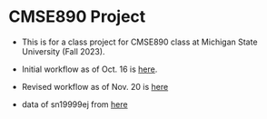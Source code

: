 # CMSE890 Project

- This is for a class project for CMSE890 class at Michigan State University (Fall 2023).

- Initial workflow as of Oct. 16 is [here](workflow.pdf).
- Revised workflow as of Nov. 20 is [here](https://viewer.diagrams.net/?tags=%7B%7D&highlight=0000FF&edit=_blank&nav=1#R7ZlbU6MwFMc%2FTWd2H3SAAG0ftVXXGfc2fVAfI8SSlRImBFv89HtSwjW9oIuLD760yeHk9s8vJ4dhhGarzRXHcfCd%2BSQcWYa%2FGaH5yLJMwzHgT1qy3OKMx7lhyamvnCrDgr6QoqWyptQnScNRMBYKGjeNHosi4omGDXPO1k23RxY2R43xkmiGhYdD3XpLfRHk1kmxLGn%2FRugyKEY2DfVkhQtnZUgC7LN1zYQuRmjGGRN5abWZkVCKV%2BiSt7vc87ScGCeR6NLgt%2BP4KFvZi5fJA3uaPV%2Bu5tmJ6uUZh6la8LUP%2FdHHTGqKBQ7ZMoHimsJqLGPx4xqr1YiskAgWFsuil4U08glHI3S%2BDqggixh78sEa0ABbIFYh1EwoPrAUPP2bh9KAvacll9afqYBuiLInORCmA2U1VcIF2ezVwCyVBSQJWxHB5VJUA1fthYLRVtV1tbOFR1Db1ImyYcXSsuy3khsKSvHXqG9p8mvqEh94VFXGRcCWLMLhRWU957mY8NyAWuVzw1isZPxDhMjU4cKpYM3dyMeUAx2WFebFUu6RAytS8xeYL4k44Id2bxMnIRb0uTmP3mXXVZ%2BzdRQy7IN1DtBrm1BJbB6HuwdOrXETVEcH1bR2kOq%2BF6lIk2whcORj7kuoYMMD%2BetvtYMgyyH6DS6i43wwEW1NxCs4JKBRDDcXH546u0WdOR5aMWcHdoxXwO1TrriSJJCyxfaSP6bgI92QIgPp6xy7HRQ1%2FueV42qKnsFVkSVU3vJfHilvH2a4LCzjCqdJQnEkD3caeYKy6OuoTGyGIxbZTX2ROTSxkyPExiETyYfl1UQtPdHQvE41PW85qCKHkowyL13B2rAkcr%2BqyusNeWkfjLauIXvakdH3SzsNTVRNOxL5Z%2FL1Seb1IYbD7zWVaiadZEPFnXoiy%2FfSfuqo2nxTc5tntcovwimsifDCFsH67uqVWk%2ByWnW1rRV9jfrLYIuXzGMZrLV702ub6uzY08LWOdFVI%2FxiNBK1c2q07hXUYiVfpmpVfylsd9SCs81cLoPWD6CBs5pbLB2SA%2FO1dw5TQZx3WCFdKvoPlOtXXU%2BUV2Tf15jfQ3lJdAXxfYPhdycadSTaHpToFojIeCPRVutolBM8gnRv2I17x65CaDJuxkV0LDBua1qULTh%2BRbTukUe7I4%2FOJ4998KhnpL2FQbd7GDx42Q8WGp2OKLqfKPaAovVueedrIlkNuylqhlPTRW%2BJpz0C6XYEcvIJZB9A6p8%2FeouNb0oRbduqE3linBquNTCSk45ITj%2BRPIgkVKuPfbl79ckUXfwF)

- data of sn19999ej from [here](https://lweb.cfa.harvard.edu/supernova/SNarchive.html)